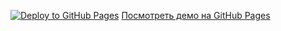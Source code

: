 [![Deploy to GitHub Pages](https://github.com/Kotlyci/dnd/actions/workflows/deploy.yml/badge.svg)](https://github.com/Kotlyci/dnd/actions/workflows/deploy.yml)
[Посмотреть демо на GitHub Pages](https://Kotlyci.github.io/dnd)
